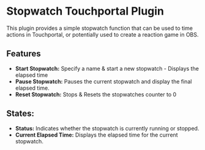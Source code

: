 # Stopwatch Touchportal Plugin

This plugin provides a simple stopwatch function that can be used to time actions in Touchportal, or potentially used to create a reaction game in OBS.

## Features

- **Start Stopwatch:** Specify a name & start a new stopwatch - Displays the elapsed time
- **Pause Stopwatch:** Pauses the current stopwatch and display the final elapsed time.
- **Reset Stopwatch:** Stops & Resets the stopwatches counter to 0

## States:
  - **Status:** Indicates whether the stopwatch is currently running or stopped.
  - **Current Elapsed Time:** Displays the elapsed time for the current stopwatch.

